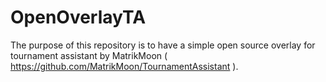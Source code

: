 # OpenOverlayTA
The purpose of this repository is to have a simple open source overlay for tournament assistant by MatrikMoon ( https://github.com/MatrikMoon/TournamentAssistant ).
